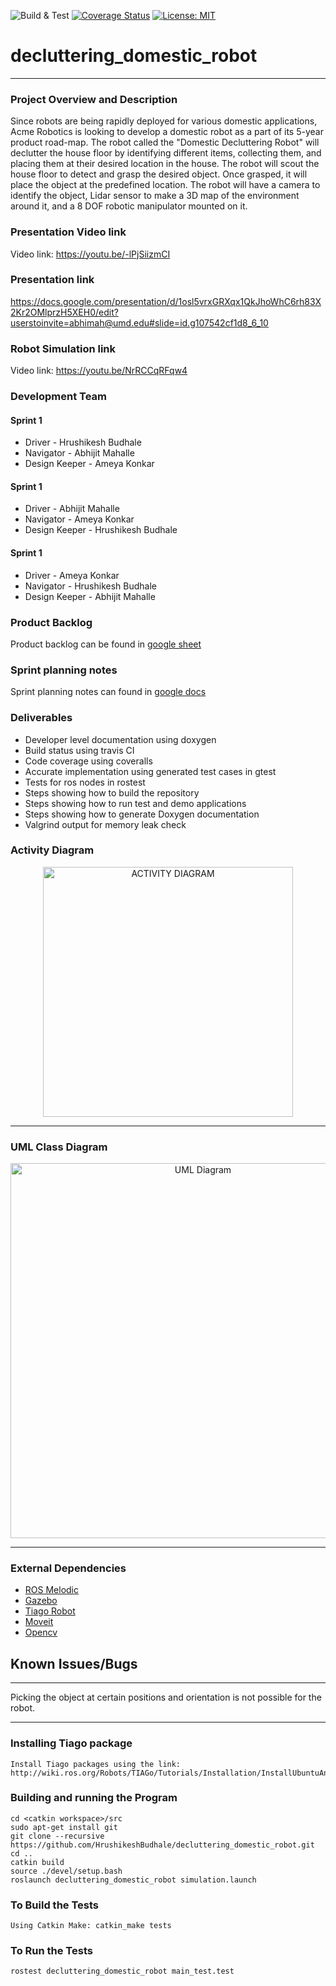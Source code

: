 ![Build & Test](https://github.com/HrushikeshBudhale/decluttering_domestic_robot/workflows/Build%20&%20Test/badge.svg)
[![Coverage Status](https://coveralls.io/repos/github/HrushikeshBudhale/decluttering_domestic_robot/badge.svg?branch=sprint1)](https://coveralls.io/github/HrushikeshBudhale/decluttering_domestic_robot?branch=sprint1)
[![License: MIT](https://img.shields.io/badge/License-MIT-yellow.svg)](https://opensource.org/licenses/MIT)
# decluttering_domestic_robot

---

### Project Overview and Description
Since robots are being rapidly deployed for various domestic applications, Acme Robotics is looking to develop a domestic robot as a part of its 5-year product road-map. The robot called the "Domestic Decluttering Robot" will declutter the house floor by identifying different items, collecting them, and placing them at their desired location in the house.  The robot will scout the house floor to detect and grasp the desired object. Once grasped, it will place the object at the predefined location. The robot will have a camera to identify the object, Lidar sensor to make a 3D map of the environment around it, and a 8 DOF robotic manipulator mounted on it.

### Presentation Video link

Video link: https://youtu.be/-lPjSiizmCI

### Presentation link

https://docs.google.com/presentation/d/1osl5vrxGRXqx1QkJhoWhC6rh83X2Kr2OMlprzH5XEH0/edit?userstoinvite=abhimah@umd.edu#slide=id.g107542cf1d8_6_10

### Robot Simulation link

Video link: https://youtu.be/NrRCCqRFqw4

### Development Team
#### Sprint 1
* Driver        - Hrushikesh Budhale
* Navigator     - Abhijit Mahalle
* Design Keeper - Ameya Konkar

#### Sprint 1
* Driver        - Abhijit Mahalle
* Navigator     - Ameya Konkar
* Design Keeper - Hrushikesh Budhale

#### Sprint 1
* Driver        - Ameya Konkar
* Navigator     - Hrushikesh Budhale
* Design Keeper - Abhijit Mahalle


### Product Backlog
Product backlog can be found in [google sheet](https://docs.google.com/spreadsheets/d/1uLx1TDejwb_q-EkkCh65zcsgOdo6YiGDN0ZlcO-tUYo/edit?usp=sharing)

### Sprint planning notes
Sprint planning notes can found in [google docs](https://docs.google.com/document/d/1j18MeeHkREd-rwEOQwoSgQbipBhqeb5pdRHkQmvJkCU/edit?usp=sharing)

### Deliverables
* Developer level documentation using doxygen
* Build status using travis CI
* Code coverage using coveralls
* Accurate implementation using generated test cases in gtest
* Tests for ros nodes in rostest
* Steps showing how to build the repository
* Steps showing how to run test and demo applications
* Steps showing how to generate Doxygen documentation
* Valgrind output for memory leak check

### Activity Diagram
<p align="center">
  <img src="https://github.com/HrushikeshBudhale/decluttering_domestic_robot/blob/sprint1/uml/initial/activity_diagram.png" alt="ACTIVITY DIAGRAM" width="400"/>
</p>

---

### UML Class Diagram
<p align="center">
  <img src="https://github.com/HrushikeshBudhale/decluttering_domestic_robot/blob/sprint1/uml/initial/class_diagram.png" alt="UML Diagram" width="600"/>
</p>

---

### External Dependencies
- [ROS Melodic](http://wiki.ros.org/melodic/Installation/Ubuntu)
- [Gazebo](http://gazebosim.org/)
- [Tiago Robot](http://wiki.ros.org/Robots/TIAGo/Tutorials)
- [Moveit](https://moveit.ros.org/)
- [Opencv](https://github.com/opencv/opencv)

## Known Issues/Bugs

---
Picking the object at certain positions and orientation is not possible for the robot.

---

### Installing Tiago package

```
Install Tiago packages using the link: http://wiki.ros.org/Robots/TIAGo/Tutorials/Installation/InstallUbuntuAndROS

```

### Building and running the Program

```
cd <catkin workspace>/src
sudo apt-get install git
git clone --recursive https://github.com/HrushikeshBudhale/decluttering_domestic_robot.git
cd ..
catkin build
source ./devel/setup.bash
roslaunch decluttering_domestic_robot simulation.launch

```
### To Build the Tests

```
Using Catkin Make: catkin_make tests

```
### To Run the Tests

```
rostest decluttering_domestic_robot main_test.test

```